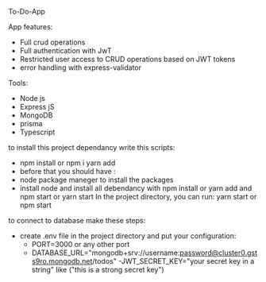 To-Do-App

App features:

- Full crud operations
- Full authentication with JwT
- Restricted user access to CRUD operations based on JWT tokens
- error handling with express-validator

Tools:

- Node js
- Express jS
- MongoDB
- prisma
- Typescript

to install this project dependancy write this scripts:

- npm install or npm i yarn add
- before that you should have :
- node package maneger to install the packages
- install node and install all debendancy with npm install or yarn add and npm start
  or yarn start In the project directory, you can run: yarn start or npm start

to connect to database make these steps:

- create .env file in the project directory and put your configuration:
  - PORT=3000 or any other port
  - DATABASE_URL="mongodb+srv://username:password@cluster0.gsts9ro.mongodb.net/todos" 
  -JWT_SECRET_KEY="your secret key in a string" like ("this is a strong secret key")
